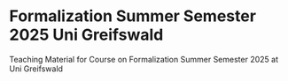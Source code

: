 # Formalization Summer Semester 2025 Uni Greifswald
Teaching Material for Course on Formalization Summer Semester 2025 at Uni Greifswald
